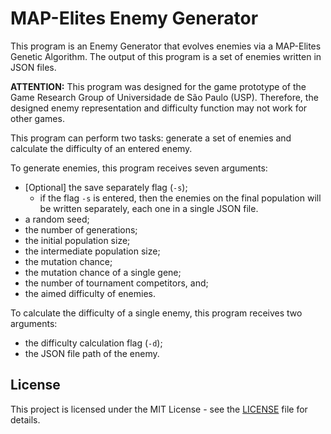 # MAP-Elites Enemy Generator

This program is an Enemy Generator that evolves enemies via a MAP-Elites Genetic
Algorithm.
The output of this program is a set of enemies written in JSON files.

**ATTENTION:**
This program was designed for the game prototype of the Game Research Group of
Universidade de São Paulo (USP).
Therefore, the designed enemy representation and difficulty function may not
work for other games.

This program can perform two tasks: generate a set of enemies and calculate
the difficulty of an entered enemy.

To generate enemies, this program receives seven arguments:
- [Optional] the save separately flag (`-s`);
  * if the flag `-s` is entered,  then the enemies on the final population
    will be written separately, each one in a single JSON file.
- a random seed;
- the number of generations;
- the initial population size;
- the intermediate population size;
- the mutation chance;
- the mutation chance of a single gene;
- the number of tournament competitors, and;
- the aimed difficulty of enemies.

To calculate the difficulty of a single enemy, this program receives two
arguments:
- the difficulty calculation flag (`-d`);
- the JSON file path of the enemy.


## License

This project is licensed under the MIT License - see the [LICENSE](LICENSE) file for details.
